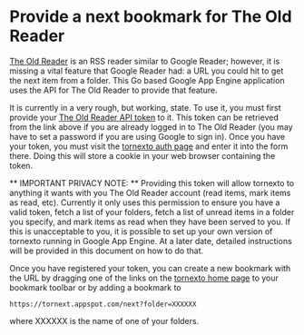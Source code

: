 # Provide a next bookmark for The Old Reader

[The Old Reader](http://theoldreader.com) is an RSS reader similar to Google Reader;
however, it is missing a vital feature that Google Reader had: a URL you could hit 
to get the next item from a folder.  This Go based Google App Engine application uses
the API for The Old Reader to provide that feature.

It is currently in a very rough, but working, state.  To use it, you must first
provide your [The Old Reader API token](https://theoldreader.com/reader/api/0/token)
to it.  This token can be retrieved from the link above if you are already
logged in to The Old Reader (you may have to set a password if you are using
Google to sign in).  Once you have your token, you must visit the [tornexto
auth page](https://tornexto.appspot.com/auth) and enter it into the form there.
Doing this will store a cookie in your web browser containing the token.

** IMPORTANT PRIVACY NOTE: **
Providing this token will allow tornexto to anything it
wants with you The Old Reader account (read items, mark items as read, etc).
Currently it only uses this permission to ensure you have a valid token, fetch
a list of your folders, fetch a list of unread items in a folder you specify,
and mark items as read when they have been served to you.  If this is
unacceptable to you, it is possible to set up your own version of tornexto
running in Google App Engine.  At a later date, detailed instructions will be
provided in this document on how to do that.

Once you have registered your token, you can create a new bookmark with the URL
by dragging one of the links on the [tornexto home page](https://tornexto.appspot.com/home)
to your bookmark toolbar or by adding a bookmark to 

    https://tornext.appspot.com/next?folder=XXXXXX

where XXXXXX is the name of one of your folders.
